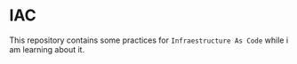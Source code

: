 # IAC
This repository contains some practices for `Infraestructure As Code` while i am learning about it.

